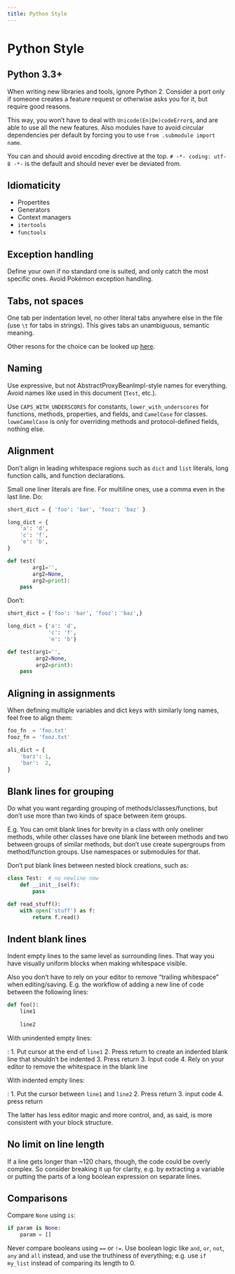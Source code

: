 ```yaml
---
title: Python Style
---
```


Python Style
============
Python 3.3+
-----------
When writing new libraries and tools, ignore Python 2.
Consider a port only if someone creates a feature request or otherwise asks you for it, but require good reasons.

This way, you won’t have to deal with `Unicode(En|De)codeError`s, and are able to use all the new features.
Also modules have to avoid circular dependencies per default by forcing you to use `from .submodule import name`.

You can and should avoid encoding directive at the top.
`# -*- coding: utf-8 -*-` is the default and should never ever be deviated from.

Idiomaticity
------------
* Propertites
* Generators
* Context managers
* `itertools`
* `functools`

Exception handling
-------------------
Define your own if no standard one is suited, and only catch the most specific ones. Avoid Pokémon exception handling.

Tabs, not spaces
----------------
One tab per indentation level, no other literal tabs anywhere else in the file (use `\t` for tabs in strings).
This gives tabs an unambiguous, semantic meaning.

Other resons for the choice can be looked up [here](http://lea.verou.me/2012/01/why-tabs-are-clearly-superior/).

Naming
------
Use expressive, but not AbstractProxyBeanImpl-style names for everything.
Avoid names like used in this document (`Test`, etc.).

Use `CAPS_WITH_UNDERSCORES` for constants, `lower_with_underscores` for functions, methods, properties, and fields,
and `CamelCase` for classes. `loweCamelCase` is only for overriding methods and protocol-defined fields, nothing else.

Alignment
---------
Don’t align in leading whitespace regions such as `dict` and `list` literals, long function calls, and function declarations.

Small one liner literals are fine. For multiline ones, use a comma even in the last line. Do:

```python
short_dict = { 'foo': 'bar', 'fooz': 'baz' }

long_dict = {
	'a': 'd',
	'c': 'f',
	'e': 'b',
}

def test(
		arg1='',
		arg2=None,
		arg2=print):
	pass
```

Don’t:

```python
short_dict = {'foo': 'bar', 'fooz': 'baz',}

long_dict = {'a': 'd',
             'c': 'f',
             'e': 'b'}

def test(arg1='',
	     arg2=None,
	     arg2=print):
	pass
```

Aligning in assignments
-----------------------
When defining multiple variables and dict keys with similarly long names, feel free to align them:

```python
foo_fn  = 'foo.txt'
fooz_fn = 'fooz.txt'

ali_dict = {
	'barz': 1,
	'bar':  2,
}
```

Blank lines for grouping
------------------------
Do what you want regarding grouping of methods/classes/functions, but don’t use more than two kinds of space between item groups.

E.g. You can omit blank lines for brevity in a class with only oneliner methods, while other classes have one blank line between methods and two between groups of similar methods,
but don’t use create supergroups from method/function groups. Use namespaces or submodules for that.

Don’t put blank lines between nested block creations, such as:

```python
class Test:  # no newline now
	def __init__(self):
		pass

def read_stuff():
	with open('stuff') as f:
		return f.read()
```

Indent blank lines
------------------
Indent empty lines to the same level as surrounding lines.
That way you have visually uniform blocks when making whitespace visible.

Also you don’t have to rely on your editor to remove “trailing whitespace” when editing/saving.
E.g. the workflow of adding a new line of code between the following lines:

```python
def foo():
	line1
	
	line2
```

With unindented empty lines:

:	1. Put cursor at the end of `line1`
	2. Press return to create an indented blank line that shouldn’t be indented
	3. Press return
	3. Input code
	4. Rely on your editor to remove the whitespace in the blank line

With indented empty lines:

:	1. Put the cursor between `line1` and `line2`
	2. Press return
	3. input code
	4. press return

The latter has less editor magic and more control, and, as said, is more consistent with your block structure.

No limit on line length
-----------------------
If a line gets longer than ~120 chars, though, the code could be overly complex.
So consider breaking it up for clarity, e.g. by extracting a variable or putting the parts of a long boolean expression on separate lines.

Comparisons
-----------
Compare `None` using `is`:

```python
if param is None:
	param = []
```

Never compare booleans using `==` or `!=`.
Use boolean logic like `and`, `or`, `not`, `any` and `all` instead, and use the truthiness of everything; e.g. use `if my_list` instead of comparing its length to 0.

